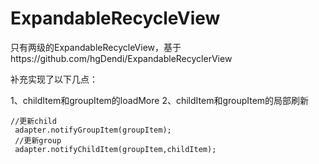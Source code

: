 # ExpandableRecycleView
只有两级的ExpandableRecycleView，基于https://github.com/hgDendi/ExpandableRecyclerView

补充实现了以下几点：

1、childItem和groupItem的loadMore
2、childItem和groupItem的局部刷新
```
//更新child
 adapter.notifyGroupItem(groupItem);
 //更新group
 adapter.notifyChildItem(groupItem,childItem);
```

